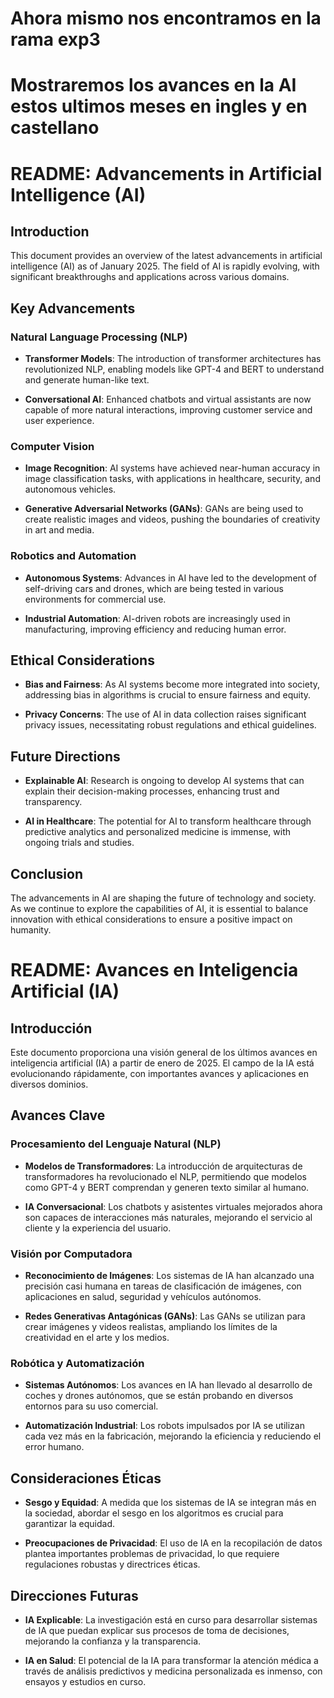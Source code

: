 # Ahora mismo nos encontramos en la rama exp3

# Mostraremos los avances en la AI estos ultimos meses en ingles y en castellano

# README: Advancements in Artificial Intelligence (AI)

## Introduction


This document provides an overview of the latest advancements in artificial intelligence (AI) as of January 2025. The field of AI is rapidly evolving, with significant breakthroughs and applications across various domains.


## Key Advancements


### Natural Language Processing (NLP)


- **Transformer Models**: The introduction of transformer architectures has revolutionized NLP, enabling models like GPT-4 and BERT to understand and generate human-like text.

- **Conversational AI**: Enhanced chatbots and virtual assistants are now capable of more natural interactions, improving customer service and user experience.


### Computer Vision


- **Image Recognition**: AI systems have achieved near-human accuracy in image classification tasks, with applications in healthcare, security, and autonomous vehicles.

- **Generative Adversarial Networks (GANs)**: GANs are being used to create realistic images and videos, pushing the boundaries of creativity in art and media.


### Robotics and Automation


- **Autonomous Systems**: Advances in AI have led to the development of self-driving cars and drones, which are being tested in various environments for commercial use.

- **Industrial Automation**: AI-driven robots are increasingly used in manufacturing, improving efficiency and reducing human error.


## Ethical Considerations


- **Bias and Fairness**: As AI systems become more integrated into society, addressing bias in algorithms is crucial to ensure fairness and equity.

- **Privacy Concerns**: The use of AI in data collection raises significant privacy issues, necessitating robust regulations and ethical guidelines.


## Future Directions


- **Explainable AI**: Research is ongoing to develop AI systems that can explain their decision-making processes, enhancing trust and transparency.

- **AI in Healthcare**: The potential for AI to transform healthcare through predictive analytics and personalized medicine is immense, with ongoing trials and studies.


## Conclusion


The advancements in AI are shaping the future of technology and society. As we continue to explore the capabilities of AI, it is essential to balance innovation with ethical considerations to ensure a positive impact on humanity.

# README: Avances en Inteligencia Artificial (IA)


## Introducción


Este documento proporciona una visión general de los últimos avances en inteligencia artificial (IA) a partir de enero de 2025. El campo de la IA está evolucionando rápidamente, con importantes avances y aplicaciones en diversos dominios.


## Avances Clave


### Procesamiento del Lenguaje Natural (NLP)


- **Modelos de Transformadores**: La introducción de arquitecturas de transformadores ha revolucionado el NLP, permitiendo que modelos como GPT-4 y BERT comprendan y generen texto similar al humano.

- **IA Conversacional**: Los chatbots y asistentes virtuales mejorados ahora son capaces de interacciones más naturales, mejorando el servicio al cliente y la experiencia del usuario.


### Visión por Computadora


- **Reconocimiento de Imágenes**: Los sistemas de IA han alcanzado una precisión casi humana en tareas de clasificación de imágenes, con aplicaciones en salud, seguridad y vehículos autónomos.

- **Redes Generativas Antagónicas (GANs)**: Las GANs se utilizan para crear imágenes y videos realistas, ampliando los límites de la creatividad en el arte y los medios.


### Robótica y Automatización


- **Sistemas Autónomos**: Los avances en IA han llevado al desarrollo de coches y drones autónomos, que se están probando en diversos entornos para su uso comercial.

- **Automatización Industrial**: Los robots impulsados por IA se utilizan cada vez más en la fabricación, mejorando la eficiencia y reduciendo el error humano.


## Consideraciones Éticas


- **Sesgo y Equidad**: A medida que los sistemas de IA se integran más en la sociedad, abordar el sesgo en los algoritmos es crucial para garantizar la equidad.

- **Preocupaciones de Privacidad**: El uso de IA en la recopilación de datos plantea importantes problemas de privacidad, lo que requiere regulaciones robustas y directrices éticas.


## Direcciones Futuras


- **IA Explicable**: La investigación está en curso para desarrollar sistemas de IA que puedan explicar sus procesos de toma de decisiones, mejorando la confianza y la transparencia.

- **IA en Salud**: El potencial de la IA para transformar la atención médica a través de análisis predictivos y medicina personalizada es inmenso, con ensayos y estudios en curso.